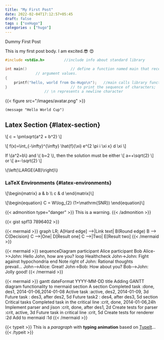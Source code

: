 ```yaml
---
title: "My First Post"
date: 2022-02-04T17:12:57+05:45
draft: false
tags : ["oxHugo"]
categories : ["hugo"]
---
```


Dummy First Post


This is my first post body. I am excited.😎 😍

```C { linenos=table, linenostart=7, hl_lines=["1","3-5"] }
#include <stdio.h>         //include info about standard library

int main()                    // define a function named main that receives no
		      // argument values.
{
    printf("hello, world from Ox-Hugo\n");   //main calls library function printf
}                             // to print the sequence of characters;
			      // \n represents a newline character
```

{{< figure src="/images/avatar.png" >}}

```EmacsLisp
(message "Hello World Cup")
```


## Latex Section {#latex-section}

\\[ c = \pm\sqrt{a^2 + b^2} \\]

\\[
f(x)=\int\_{-\infty}^{\infty} \hat{f}(\xi) e^{2 \pi i \xi x} d \xi
\\]

If \\(a^2=b\\) and \\( b=2 \\), then the solution must be either
\\[ a=+\sqrt{2} \\] or \\[ a=-\sqrt{2} \\]

\\(\left(\LARGE{AB}\right)\\)


### LaTeX Environments {#latex-environments}

\\[\begin{matrix}
   a & b \\\\
   c & d
\end{matrix}\\]

\\[\begin{equation}
C = W\log\_{2} (1+\mathrm{SNR})
\end{equation}\\]

{{< admonition type="danger" >}}
This is a warning.
{{< /admonition >}}


{{< gist spf13 7896402 >}}

{{< mermaid >}}
graph LR;
    A[Hard edge] -->|Link text| B(Round edge)
    B --> C{Decision}
    C -->|One| D[Result one]
    C -->|Two| E[Result two]
{{< /mermaid >}}

{{< mermaid >}}
sequenceDiagram
    participant Alice
    participant Bob
    Alice->>John: Hello John, how are you?
    loop Healthcheck
        John->John: Fight against hypochondria
    end
    Note right of John: Rational thoughts <br/>prevail...
    John-->Alice: Great!
    John->Bob: How about you?
    Bob-->John: Jolly good!
{{< /mermaid >}}

{{< mermaid >}}
gantt
    dateFormat  YYYY-MM-DD
    title Adding GANTT diagram functionality to mermaid
    section A section
    Completed task            :done,    des1, 2014-01-06,2014-01-08
    Active task               :active,  des2, 2014-01-09, 3d
    Future task               :         des3, after des2, 5d
    Future task2               :         des4, after des3, 5d
    section Critical tasks
    Completed task in the critical line :crit, done, 2014-01-06,24h
    Implement parser and jison          :crit, done, after des1, 2d
    Create tests for parser             :crit, active, 3d
    Future task in critical line        :crit, 5d
    Create tests for renderer           :2d
    Add to mermaid                      :1d
{{< /mermaid >}}

{{< typeit >}}
This is a *paragraph* with **typing animation** based on [TypeIt](https://typeitjs.com/)...
{{< /typeit >}}


